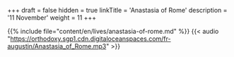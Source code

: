 +++
draft = false
hidden = true
linkTitle = 'Anastasia of Rome'
description = '11 November'
weight = 11
+++

{{% include file="content/en/lives/anastasia-of-rome.md" %}}
{{< audio "https://orthodoxy.sgp1.cdn.digitaloceanspaces.com/fr-augustin/Anastasia_of_Rome.mp3" >}}
